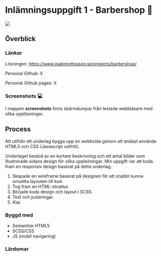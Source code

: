 # Inlämningsuppgift 1 - Barbershop :barber:

![](screenshots/01-Chrome/Chrome.desktop-1920-01_Header_Nav.jpg)
## Överblick

### Länkar

Lösningen: https://www.joakimottosson.se/projects/barbershop/

Personal Github: X

Personal Github pages: X

### Screenshots :computer:

I mappen **screenshots** finns skärmdumpar från testade webbläsare med olika upplösningar.

## Process

Att utifrån ett underlag bygga upp en webbsida genom att endast använda HTML5 och CSS (Javascript valfritt).

Underlaget bestod av en kortare beskrivning och ett antal bilder som illustrerade sidans design för olika upplsöningar. Min uppgift var att koda fram en responsiv design baserat på detta underlag.

1. Skapade en wireframe baserat på designen för att snabbt kunna omsätta layouten till kod.
2. Tog fram en HTML-struktur.
3. Började koda design och layout i SCSS.
4. Test och justeringar.
5. Klar.
### Byggd med

- Semantisk HTML5
- SCSS/CSS
- JS (mobil navigering)

### Lärdomar